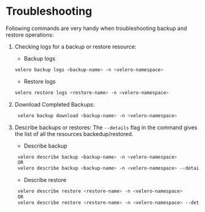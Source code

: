 # Troubleshooting

Following commands are very handy when troubleshooting backup and restore operations:

1. Checking logs for a backup or restore resource:
   - Backup logs

    ```bash
    velero backup logs <backup-name> -n <velero-namespace>
    ```

   - Restore logs

    ```bash
    velero restore logs <restore-name> -n <velero-namespace>
    ```

1. Download Completed Backups:

   ```bash
    velero backup download <backup-name> -n <velero-namespace>
   ```

1. Describe backups or restores:
    The `--details` flag in the command gives the list of all the resources backedup/restored.
   - Describe backup

    ```bash
     velero describe backup <backup-name> -n <velero-namespace>
     OR
     velero describe backup <backup-name> -n <velero-namespace> --details
    ```

   - Describe restore

    ```bash
     velero describe restore <restore-name> -n <velero-namespace>
     OR
     velero describe restore <restore-name> -n <velero-namespace> --details
    ```
